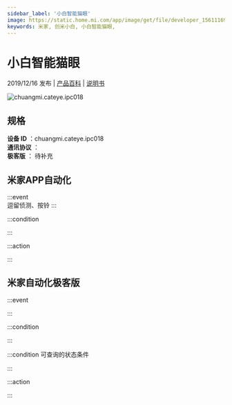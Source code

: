 ```yaml
---
sidebar_label: '小白智能猫眼'
image: https://static.home.mi.com/app/image/get/file/developer_15611169262y1ximpq.png
keywords: 米家, 创米小白, 小白智能猫眼, 
---
```

# 小白智能猫眼

2019/12/16 发布 | [产品百科](https://home.mi.com/webapp/content/baike/product/index.html?model=chuangmi.cateye.ipc018/) | [说明书](https://home.mi.com/views/introduction.html?model=chuangmi.cateye.ipc018&region=cn)

![chuangmi.cateye.ipc018](https://static.home.mi.com/app/image/get/file/developer_15611169262y1ximpq.png)

## 规格  
> 
**设备 ID** ：chuangmi.cateye.ipc018  
**通讯协议** ：  
**极客版**  ： 待补充 


## 米家APP自动化  

:::event  
逗留侦测、按铃
:::

:::condition  

:::

:::action   

:::

## 米家自动化极客版  

:::event  

:::

:::condition  

:::

:::condition 可查询的状态条件  

:::

:::action  

:::

        
